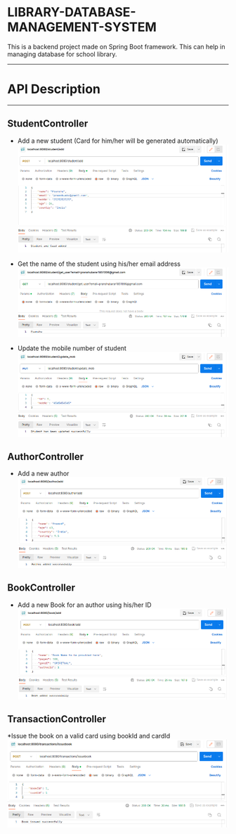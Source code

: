 # LIBRARY-DATABASE-MANAGEMENT-SYSTEM
This is a backend project made on Spring Boot framework. This can help in managing database for school library.

_________________________________________________
# API Description
_________________________________________________

## StudentController

* Add a new student (Card for him/her will be generated automatically)
![img.png](img.png)

* Get the name of the student using his/her email address
![img_1.png](img_1.png)

* Update the mobile number of student
![img_2.png](img_2.png)

## AuthorController

* Add a new author
![img_3.png](img_3.png)

## BookController

* Add a new Book for an author using his/her ID
![img_4.png](img_4.png)

## TransactionController

*Issue the book on a valid card using bookId and cardId 
![img_5.png](img_5.png)